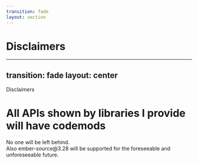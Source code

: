 ```yaml
---
transition: fade
layout: section
---
```


# Disclaimers

<!-- 

I only have one disclaimer about the things I'm about to talk about.

Mostly, there are gaps in documentation today 
- we need more learning materials on proper derived data, including resources, patterns, (in and outside of ember)
- we need to actually implement Starbeam for Ember

For those that stick to only the what the official documentation recommends, this may all feel experimental and out of reach.

and to help mitigate that feeling, I've been working on some learning materials and tutorials. 

I want to close *all the gaps* -- I'll try to answer anyone's questions, provide help, you name it.

And the point of all of this is to solve real problems more efficiently, 
while also reducing cognitive load on everyone writing their apps. 

-->


---
transition: fade
layout: center
---
<div class="related-note">Disclaimers</div>

# All APIs shown by libraries I provide will have codemods  

<div v-click class="disclaimer-note">
  No one will be left behind.
</div>

<div v-click class="disclaimer-note">
    Also ember-source@3.28 will be supported for the foreseeable and unforeseeable future.
</div>

<!-- 
It's extremely important that there are easy migration paths within the community.

!!click 

Programming is hard, and some migration paths are not (and have not been) so easy.

The overall goal for everything I'm working on for and around this talk, Resources, etc 
is to be a _polyfill_ for Starbeam -- 
I ultimately want Starbeam to be *the* Resource implementation we use, 
but in this talk, I demonstrate with the library `ember-resources`, because you can install and use it today.  

Any behavioral difference between my library, `ember-resources` 
and Starbeam is considered a bug.

!! click

I'm committing on keeping support for ember-source@3.28 for as long as I can. 
I want to make sure that folks still on v3 can use the patterns coming in the future.

(afaik, I think everything publicly available about Polaris is available and stable for use in 3.28)

--

Anywho, getting back to it...
-->




